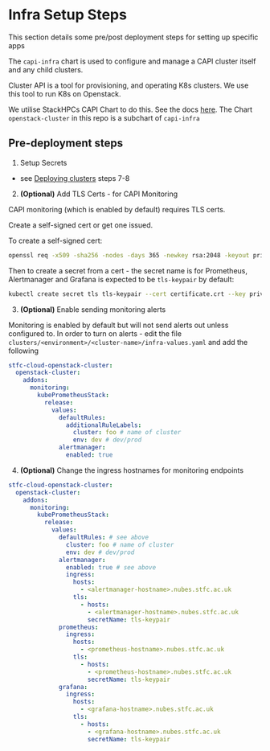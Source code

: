 # Infra Setup Steps

This section details some pre/post deployment steps for setting up specific apps

The `capi-infra` chart is used to configure and manage a CAPI cluster itself and any child clusters.  

Cluster API is a tool for provisioning, and operating K8s clusters. We use this tool to run K8s on Openstack. 

We utilise StackHPCs CAPI Chart to do this. See the docs [here](https://github.com/stackhpc/capi-helm-charts). The Chart `openstack-cluster` in this repo is a subchart of `capi-infra`

## Pre-deployment steps

1. Setup Secrets
- see [Deploying clusters](./child-clusters.md) steps 7-8

2. **(Optional)** Add TLS Certs - for CAPI Monitoring

CAPI monitoring (which is enabled by default) requires TLS certs. 

Create a self-signed cert or get one issued. 

To create a self-signed cert:

```bash
openssl req -x509 -sha256 -nodes -days 365 -newkey rsa:2048 -keyout privateKey.key -out certificate.crt
```

Then to create a secret from a cert - the secret name is for Prometheus, Alertmanager and Grafana is expected to be `tls-keypair` by default:

```bash
kubectl create secret tls tls-keypair --cert certificate.crt --key privateKey.key -n monitoring-system
```


3. **(Optional)** Enable sending monitoring alerts

Monitoring is enabled by default but will not send alerts out unless configured to. 
In order to turn on alerts - edit the file `clusters/<environment>/<cluster-name>/infra-values.yaml` and add the following

```yaml
stfc-cloud-openstack-cluster:
  openstack-cluster:
    addons:
      monitoring:
        kubePrometheusStack:
          release:
            values:
              defaultRules:
                additionalRuleLabels:
                  cluster: foo # name of cluster
                  env: dev # dev/prod
              alertmanager:
                enabled: true
```


4. **(Optional)** Change the ingress hostnames for monitoring endpoints

```yaml
stfc-cloud-openstack-cluster:
  openstack-cluster:
    addons:
      monitoring:
        kubePrometheusStack:
          release:
            values:
              defaultRules: # see above
                cluster: foo # name of cluster
                env: dev # dev/prod
              alertmanager:
                enabled: true # see above
                ingress:
                  hosts:
                    - <alertmanager-hostname>.nubes.stfc.ac.uk
                  tls:
                    - hosts: 
                      - <alertmanager-hostname>.nubes.stfc.ac.uk
                      secretName: tls-keypair
              prometheus:
                ingress:
                  hosts:
                    - <prometheus-hostname>.nubes.stfc.ac.uk
                  tls:
                    - hosts: 
                      - <prometheus-hostname>.nubes.stfc.ac.uk
                      secretName: tls-keypair
              grafana:
                ingress:
                  hosts:
                    - <grafana-hostname>.nubes.stfc.ac.uk
                  tls:
                    - hosts: 
                      - <grafana-hostname>.nubes.stfc.ac.uk
                      secretName: tls-keypair
``` 
